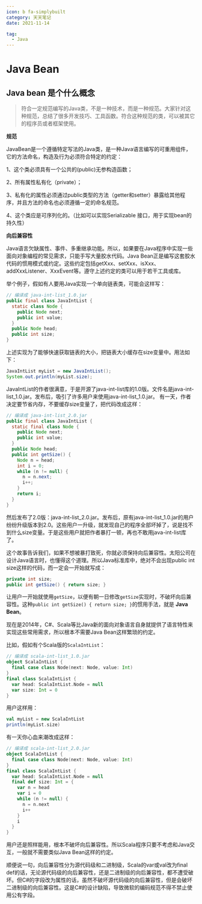 ```yaml
---
icon: b fa-simplybuilt
category: 天天笔记
date: 2021-11-14

tag:
  - Java
---
```


# Java Bean

## Java bean 是个什么概念

> 符合一定规范编写的Java类，不是一种技术，而是一种规范。大家针对这种规范，总结了很多开发技巧、工具函数。符合这种规范的类，可以被其它的程序员或者框架使用。

**规范**

JavaBean是一个遵循特定写法的Java类，是一种Java语言编写的可重用组件，它的方法命名，构造及行为必须符合特定的约定：

1、这个类必须具有一个公共的(public)无参构造函数；

2、所有属性私有化（private）；

3、私有化的属性必须通过public类型的方法（getter和setter）暴露给其他程序，并且方法的命名也必须遵循一定的命名规范。

4、这个类应是可序列化的。（比如可以实现Serializable 接口，用于实现bean的持久性）

**向后兼容性**

Java语言欠缺属性、事件、多重继承功能。所以，如果要在Java程序中实现一些面向对象编程的常见需求，只能手写大量胶水代码。Java Bean正是编写这套胶水代码的惯用模式或约定。这些约定包括getXxx、setXxx、isXxx、addXxxListener、XxxEvent等。遵守上述约定的类可以用于若干工具或库。

举个例子，假如有人要用Java实现一个单向链表类，可能会这样写：

```java
// 编译成 java-int-list_1.0.jar
public final class JavaIntList {
  static class Node {
    public Node next;
    public int value;
  }
  public Node head;
  public int size;
}
```

上述实现为了能够快速获取链表的大小，把链表大小缓存在size变量中。用法如下：

```java
JavaIntList myList = new JavaIntList();
System.out.println(myList.size);
```

JavaIntList的作者很满意，于是开源了java-int-list库的1.0版。文件名是java-int-list_1.0.jar。发布后，吸引了许多用户来使用java-int-list_1.0.jar。
有一天，作者决定要节省内存，不要缓存size变量了，把代码改成这样：

```java
// 编译成 java-int-list_2.0.jar
public final class JavaIntList {
  static final class Node {
    public Node next;
    public int value;
  }
  public Node head;
  public int getSize() {
    Node n = head;
    int i = 0;
    while (n != null) {
      n = n.next;
      i++;
    }
    return i;
  }
}
```

然后发布了2.0版：java-int-list_2.0.jar。发布后，原有java-int-list_1.0.jar的用户纷纷升级版本到2.0。这些用户一升级，就发现自己的程序全部坏掉了，说是找不到什么size变量。于是这些用户就把作者暴打一顿，再也不敢用java-int-list库了。

这个故事告诉我们，如果不想被暴打致死，你就必须保持向后兼容性。太阳公司在设计Java语言时，也懂得这个道理。所以Java标准库中，绝对不会出现public int size这样的代码，而一定会一开始就写成：

```java
private int size;
public int getSize() { return size; }
```

让用户一开始就使用`getSize`，以便有朝一日修改`getSize`实现时，不破坏向后兼容性。这种`public int getSize() { return size; }`的惯用手法，就是 **Java Bean**。

现在是2014年，C#、Scala等比Java新的面向对象语言自身就提供了语言特性来实现这些常用需求，所以根本不需要Java Bean这样繁琐的约定。

比如，假如有个Scala版的`ScalaIntList`：

```scala
// 编译成 scala-int-list_1.0.jar
object ScalaIntList {
  final case class Node(next: Node, value: Int)
}
final class ScalaIntList {
  var head: ScalaIntList.Node = null
  var size: Int = 0
}
```

用户这样用：

```scala
val myList = new ScalaIntList
println(myList.size)
```

有一天你心血来潮改成这样：

```scala
// 编译成 scala-int-list_2.0.jar
object ScalaIntList {
  final case class Node(next: Node, value: Int)
}
final class ScalaIntList {
  var head: ScalaIntList.Node = null
  final def size: Int = {
    var n = head
    var i = 0
    while (n != null) {
      n = n.next
      i++
    }
    i
  }
}
```

用户还是照样能用，根本不破坏向后兼容性。所以Scala程序只要不考虑和Java交互，一般就不需要类似Java Bean这样的约定。

顺便说一句，向后兼容性分为源代码级和二进制级，Scala的var或val改为final def的话，无论源代码级的向后兼容性，还是二进制级的向后兼容性，都不遭受破坏。但C#的字段改为属性的话，虽然不破坏源代码级的向后兼容性，但是会破坏二进制级的向后兼容性。这是C#的设计缺陷，导致微软的编码规范不得不禁止使用公有字段。